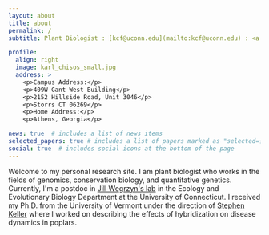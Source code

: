 ```yaml
---
layout: about
title: about
permalink: /
subtitle: Plant Biologist : [kcf@uconn.edu](mailto:kcf@uconn.edu) : <a href='#'>CV</a>. 

profile:
  align: right
  image: karl_chisos_small.jpg
  address: >
    <p>Campus Address:</p>
    <p>409W Gant West Building</p>
    <p>2152 Hillside Road, Unit 3046</p>
    <p>Storrs CT 06269</p>
    <p>Home Address:</p>
    <p>Athens, Georgia</p>

news: true  # includes a list of news items
selected_papers: true # includes a list of papers marked as "selected={true}"
social: true  # includes social icons at the bottom of the page
---
```

Welcome to my personal research site. I am plant biologist who works in the fields of genomics,  conservation biology, and quantitative genetics. Currently, I'm a postdoc in [Jill Wegrzyn&#39;s lab](http://plantcompgenomics.com) in the Ecology and Evolutionary Biology Department at the University of Connecticut. I received my Ph.D. from the University of Vermont under the direction of [Stephen Keller](https://www.uvm.edu/~kellrlab/index.html) where I worked on describing the effects of hybridization on disease dynamics in poplars.
